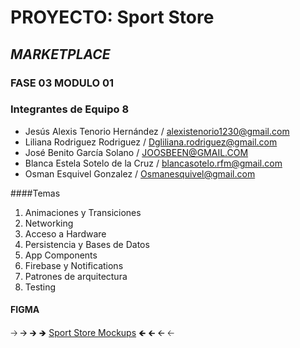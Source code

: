 # PROYECTO: Sport Store
## _MARKETPLACE_
### FASE 03 MODULO 01

### Integrantes de Equipo 8

- Jesús Alexis Tenorio Hernández / alexistenorio1230@gmail.com
- Liliana Rodriguez Rodriguez / Dgliliana.rodriguez@gmail.com
- José Benito García Solano / JOOSBEEN@GMAIL.COM
- Blanca Estela Sotelo de la Cruz / blancasotelo.rfm@gmail.com
- Osman Esquivel Gonzalez / Osmanesquivel@gmail.com

####Temas

1. Animaciones y Transiciones
2. Networking
3. Acceso a Hardware
4. Persistencia y Bases de Datos
5. App Components
6. Firebase y Notifications
7. Patrones de arquitectura
8. Testing

#### FIGMA
🡢 🡪 🡲 🡺 [Sport Store Mockups](https://www.figma.com/file/XvtKOIbpXODKabv1aPJoxF/Sport-Store?type=design&node-id=0-1&t=OoDPLIiLzTs1i3K9-0) 🡸 🡰 🡨 🡠


